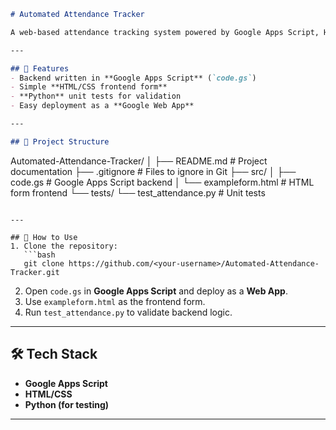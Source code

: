 
```markdown
# Automated Attendance Tracker

A web-based attendance tracking system powered by Google Apps Script, HTML, and Python testing. This project automates attendance recording and makes managing student/employee attendance easier.

---

## 📌 Features
- Backend written in **Google Apps Script** (`code.gs`)
- Simple **HTML/CSS frontend form**
- **Python** unit tests for validation
- Easy deployment as a **Google Web App**

---

## 📂 Project Structure
```

Automated-Attendance-Tracker/
│
├── README.md               # Project documentation
├── .gitignore               # Files to ignore in Git
├── src/
│   ├── code.gs              # Google Apps Script backend
│   └── exampleform.html     # HTML form frontend
└── tests/
└── test\_attendance.py   # Unit tests

```

---

## 🚀 How to Use
1. Clone the repository:
   ```bash
   git clone https://github.com/<your-username>/Automated-Attendance-Tracker.git
```

2. Open `code.gs` in **Google Apps Script** and deploy as a **Web App**.
3. Use `exampleform.html` as the frontend form.
4. Run `test_attendance.py` to validate backend logic.

---

## 🛠 Tech Stack

* **Google Apps Script**
* **HTML/CSS**
* **Python (for testing)**

---

```